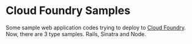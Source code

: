 # Cloud Foundry Samples

Some sample web application codes trying to deploy to [Cloud Foundry](http://cloudfoundry.com/).
Now, there are 3 type samples. Rails, Sinatra and Node.
